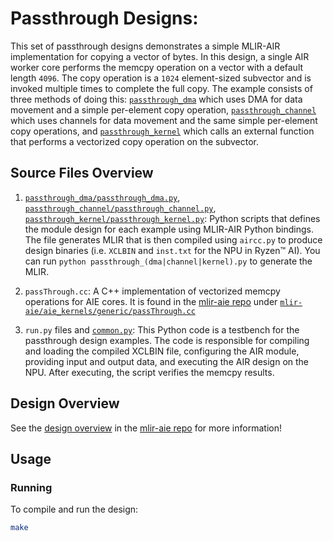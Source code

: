 <!---//===- README.md -----------------------------------------*- Markdown -*-===//
//
// Copyright (C) 2024, Advanced Micro Devices, Inc.
// SPDX-License-Identifier: MIT
// 
//===----------------------------------------------------------------------===//-->

# Passthrough Designs:

This set of passthrough designs demonstrates a simple MLIR-AIR implementation for copying a vector of bytes. In this design, a single AIR worker core performs the memcpy operation on a vector with a default length `4096`. The copy operation is a `1024` element-sized subvector and is invoked multiple times to complete the full copy. The example consists of three methods of doing this: [`passthrough_dma`](./passthrough_dma) which uses DMA for data movement and a simple per-element copy operation, [`passthrough_channel`](./passthrough_channel) which uses channels for data movement and the same simple per-element copy operations, and [`passthrough_kernel`](./passthrough_kernel) which calls an external function that performs a vectorized copy operation on the subvector.

## Source Files Overview

1. [`passthrough_dma/passthrough_dma.py`](./passthrough_dma/passthrough_dma.py), [`passthrough_channel/passthrough_channel.py`](passthrough_channel/passthrough_channel.py), [`passthrough_kernel/passthrough_kernel.py`](passthrough_kernel/passthrough_kernel.py): Python scripts that defines the module design for each example using MLIR-AIR Python bindings. The file generates MLIR that is then compiled using `aircc.py` to produce design binaries (i.e. `XCLBIN` and `inst.txt` for the NPU in Ryzen™ AI). You can run `python passthrough_(dma|channel|kernel).py` to generate the MLIR.

1. `passThrough.cc`: A C++ implementation of vectorized memcpy operations for AIE cores. It is found in the [mlir-aie repo](https://github.com/Xilinx/mlir-aie) under [`mlir-aie/aie_kernels/generic/passThrough.cc`](https://github.com/Xilinx/mlir-aie/blob/main/aie_kernels/generic/passThrough.cc)

1. `run.py` files and [`common.py`](./common.py): This Python code is a testbench for the passthrough design examples. The code is responsible for compiling and loading the compiled XCLBIN file, configuring the AIR module, providing input and output data, and executing the AIR design on the NPU. After executing, the script verifies the memcpy results.

## Design Overview

See the [design overview](https://github.com/Xilinx/mlir-aie/tree/main/programming_examples/basic/passthrough_kernel) in the [mlir-aie repo](https://github.com/Xilinx/mlir-aie) for more information!

## Usage

### Running

To compile and run the design:

```bash
make
```
